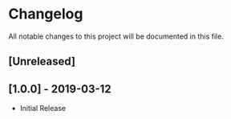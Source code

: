 # Changelog
All notable changes to this project will be documented in this file.


## [Unreleased]



## [1.0.0] - 2019-03-12
- Initial Release
